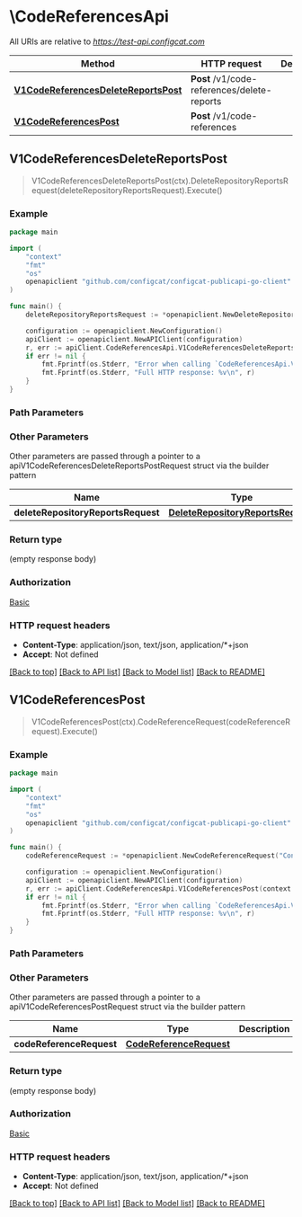 # \CodeReferencesApi

All URIs are relative to *https://test-api.configcat.com*

Method | HTTP request | Description
------------- | ------------- | -------------
[**V1CodeReferencesDeleteReportsPost**](CodeReferencesApi.md#V1CodeReferencesDeleteReportsPost) | **Post** /v1/code-references/delete-reports | 
[**V1CodeReferencesPost**](CodeReferencesApi.md#V1CodeReferencesPost) | **Post** /v1/code-references | 



## V1CodeReferencesDeleteReportsPost

> V1CodeReferencesDeleteReportsPost(ctx).DeleteRepositoryReportsRequest(deleteRepositoryReportsRequest).Execute()



### Example

```go
package main

import (
    "context"
    "fmt"
    "os"
    openapiclient "github.com/configcat/configcat-publicapi-go-client"
)

func main() {
    deleteRepositoryReportsRequest := *openapiclient.NewDeleteRepositoryReportsRequest("ConfigId_example", "Repository_example") // DeleteRepositoryReportsRequest | 

    configuration := openapiclient.NewConfiguration()
    apiClient := openapiclient.NewAPIClient(configuration)
    r, err := apiClient.CodeReferencesApi.V1CodeReferencesDeleteReportsPost(context.Background()).DeleteRepositoryReportsRequest(deleteRepositoryReportsRequest).Execute()
    if err != nil {
        fmt.Fprintf(os.Stderr, "Error when calling `CodeReferencesApi.V1CodeReferencesDeleteReportsPost``: %v\n", err)
        fmt.Fprintf(os.Stderr, "Full HTTP response: %v\n", r)
    }
}
```

### Path Parameters



### Other Parameters

Other parameters are passed through a pointer to a apiV1CodeReferencesDeleteReportsPostRequest struct via the builder pattern


Name | Type | Description  | Notes
------------- | ------------- | ------------- | -------------
 **deleteRepositoryReportsRequest** | [**DeleteRepositoryReportsRequest**](DeleteRepositoryReportsRequest.md) |  | 

### Return type

 (empty response body)

### Authorization

[Basic](../README.md#Basic)

### HTTP request headers

- **Content-Type**: application/json, text/json, application/*+json
- **Accept**: Not defined

[[Back to top]](#) [[Back to API list]](../README.md#documentation-for-api-endpoints)
[[Back to Model list]](../README.md#documentation-for-models)
[[Back to README]](../README.md)


## V1CodeReferencesPost

> V1CodeReferencesPost(ctx).CodeReferenceRequest(codeReferenceRequest).Execute()



### Example

```go
package main

import (
    "context"
    "fmt"
    "os"
    openapiclient "github.com/configcat/configcat-publicapi-go-client"
)

func main() {
    codeReferenceRequest := *openapiclient.NewCodeReferenceRequest("ConfigId_example", "Repository_example", "Branch_example") // CodeReferenceRequest | 

    configuration := openapiclient.NewConfiguration()
    apiClient := openapiclient.NewAPIClient(configuration)
    r, err := apiClient.CodeReferencesApi.V1CodeReferencesPost(context.Background()).CodeReferenceRequest(codeReferenceRequest).Execute()
    if err != nil {
        fmt.Fprintf(os.Stderr, "Error when calling `CodeReferencesApi.V1CodeReferencesPost``: %v\n", err)
        fmt.Fprintf(os.Stderr, "Full HTTP response: %v\n", r)
    }
}
```

### Path Parameters



### Other Parameters

Other parameters are passed through a pointer to a apiV1CodeReferencesPostRequest struct via the builder pattern


Name | Type | Description  | Notes
------------- | ------------- | ------------- | -------------
 **codeReferenceRequest** | [**CodeReferenceRequest**](CodeReferenceRequest.md) |  | 

### Return type

 (empty response body)

### Authorization

[Basic](../README.md#Basic)

### HTTP request headers

- **Content-Type**: application/json, text/json, application/*+json
- **Accept**: Not defined

[[Back to top]](#) [[Back to API list]](../README.md#documentation-for-api-endpoints)
[[Back to Model list]](../README.md#documentation-for-models)
[[Back to README]](../README.md)


